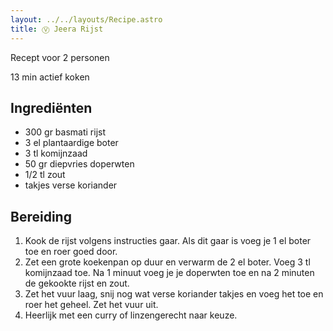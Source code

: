 ```yaml
---
layout: ../../layouts/Recipe.astro
title: Ⓥ Jeera Rijst
---
```



R﻿ecept voor 2 personen

13 m﻿in actief koken

## Ingrediënten

* 3﻿00 gr basmati rijst
* 3﻿ el plantaardige boter
* 3﻿ tl komijnzaad
* 5﻿0 gr diepvries doperwten
* 1﻿/2 tl zout
* t﻿akjes verse koriander

## Bereiding

1. K﻿ook de rijst volgens instructies gaar. Als dit gaar is voeg je 1 el boter toe en roer goed door. 
2. Z﻿et een grote koekenpan op duur en verwarm de 2 el boter. Voeg 3 tl komijnzaad toe. Na 1 minuut voeg je je doperwten toe en na 2 minuten de gekookte rijst en zout. 
3. Z﻿et het vuur laag, snij nog wat verse koriander takjes en voeg het toe en roer het geheel. Zet het vuur uit. 
4. H﻿eerlijk met een curry of linzengerecht naar keuze.